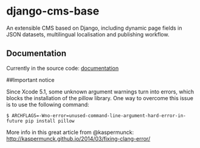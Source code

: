 django-cms-base
===============

An extensible CMS based on Django, including dynamic page fields in JSON datasets, multilingual localisation and publishing workflow.

## Documentation

Currently in the source code: [documentation](https://github.com/Cotidia/django-cms-base/tree/master/cmsbase/docs)

##Important notice

Since Xcode 5.1, some unknown argument warnings turn into errors, which blocks the installation of the pillow library. One way to overcome this issue is to use the following command:

	$ ARCHFLAGS=-Wno-error=unused-command-line-argument-hard-error-in-future pip install pillow

More info in this great article from @kaspermunck: http://kaspermunck.github.io/2014/03/fixing-clang-error/